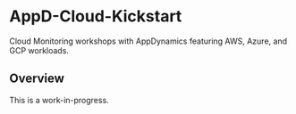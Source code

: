 # AppD-Cloud-Kickstart

Cloud Monitoring workshops with AppDynamics featuring AWS, Azure, and GCP workloads.

## Overview

This is a work-in-progress.
